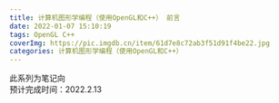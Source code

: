 ```yaml
---
title: 计算机图形学编程（使用OpenGL和C++） 前言
date: 2022-01-07 15:10:19
tags: OpenGL C++
coverImg: https://pic.imgdb.cn/item/61d7e8c72ab3f51d91f4be22.jpg
categories: 计算机图形学编程（使用OpenGL和C++）
---
```


此系列为笔记向  
预计完成时间：2022.2.13